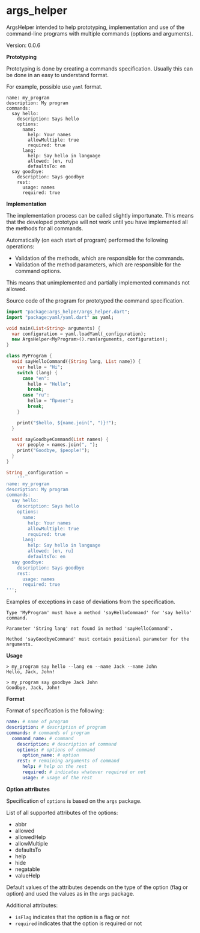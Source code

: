 args_helper
====================

ArgsHelper intended to help prototyping, implementation and use of the command-line programs with multiple commands (options and arguments).

Version: 0.0.6

**Prototyping**

Prototyping is done by creating a commands specification. Usually this can be done in an easy to understand format.

For example, possible use `yaml` format.

```
name: my_program
description: My program
commands:
  say hello:
    description: Says hello
    options:
      name:
        help: Your names
        allowMultiple: true
        required: true
      lang:
        help: Say hello in language
        allowed: [en, ru]
        defaultsTo: en
  say goodbye:
    description: Says goodbye
    rest:
      usage: names
      required: true        
```

**Implementation**

The implementation process can be called slightly importunate. This means that the developed prototype will not work until you have implemented all the methods for all commands.

Automatically (on each start of program) performed the following operations:

- Validation of the methods, which are responsible for the commands.
- Validation of the method parameters, which are responsible for the command options.

This means that unimplemented and partially implemented commands not allowed.

Source code of the program for prototyped the command specification.

```dart
import "package:args_helper/args_helper.dart";
import "package:yaml/yaml.dart" as yaml;

void main(List<String> arguments) {
  var configuration = yaml.loadYaml(_configuration);
  new ArgsHelper<MyProgram>().run(arguments, configuration);
}

class MyProgram {
  void sayHelloCommand({String lang, List name}) {
    var hello = "Hi";
    switch (lang) {
      case "en":
        hello = "Hello";
        break;
      case "ru":
        hello = "Привет";
        break;
    }

    print("$hello, ${name.join(", ")}!");
  }

  void sayGoodbyeCommand(List names) {
    var people = names.join(", ");
    print("Goodbye, $people!");
  }
}

String _configuration =
    '''
name: my_program
description: My program
commands:
  say hello:
    description: Says hello
    options:
      name:
        help: Your names
        allowMultiple: true
        required: true       
      lang:
        help: Say hello in language
        allowed: [en, ru]
        defaultsTo: en
  say goodbye:
    description: Says goodbye
    rest:
      usage: names
      required: true      
''';

```

Examples of exceptions in case of deviations from the specification.

```
Type 'MyProgram' must have a method 'sayHelloCommand' for 'say hello' command.
```

```
Parameter 'String lang' not found in method 'sayHelloCommand'.
```

```
Method 'sayGoodbyeCommand' must contain positional parameter for the arguments.
```

**Usage**

```
> my_program say hello --lang en --name Jack --name John
Hello, Jack, John! 
```

```
> my_program say goodbye Jack John
Goodbye, Jack, John! 
```

**Format**

Format of specification is the following:

```yaml
name: # name of program
description: # description of program
commands: # commands of program
  command_name: # command
    description: # description of command          
    options: # options of command
      option_name: # option
    rest: # remaining arguments of command
      help: # help on the rest
      required: # indicates whatever required or not 
      usage: # usage of the rest        
```

**Option attributes**

Specification of `options` is based on the `args` package.

List of all supported attributes of the options:

- abbr
- allowed
- allowedHelp
- allowMultiple
- defaultsTo
- help
- hide
- negatable
- valueHelp

Default values of the attributes depends on the type of the option (flag or option) and used the values as in the `args` package.

Additional attributes:

- `isFlag` indicates that the option is a flag or not
- `required` indicates that the option is required or not